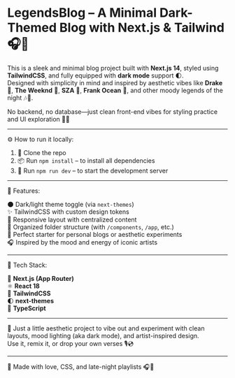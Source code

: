 # LegendsBlog – A Minimal Dark-Themed Blog with Next.js & Tailwind 🎧🌌

This is a sleek and minimal blog project built with **Next.js 14**, styled using **TailwindCSS**, and fully equipped with **dark mode** support 🌓.  
Designed with simplicity in mind and inspired by aesthetic vibes like **Drake** 🦉, **The Weeknd** 🌃, **SZA** 🌸, **Frank Ocean** 🌊, and other moody legends of the night 🎶🌙.

No backend, no database—just clean front-end vibes for styling practice and UI exploration 🎨🧠

---

⚙️ How to run it locally:

1. 🧱 Clone the repo  
2. 📦 Run `npm install` – to install all dependencies  
3. 🚀 Run `npm run dev` – to start the development server  

---

🎨 Features:

🌑 Dark/light theme toggle (via `next-themes`)  
✨ TailwindCSS with custom design tokens  
📱 Responsive layout with centralized content  
🧠 Organized folder structure (with `/components`, `/app`, etc.)  
🧪 Perfect starter for personal blogs or aesthetic experiments  
🎧 Inspired by the mood and energy of iconic artists  

---

📌 Tech Stack:

🧭 **Next.js (App Router)**  
⚛️ **React 18**  
💨 **TailwindCSS**  
🌓 **next-themes**  
🔡 **TypeScript**  

---

🌌 Just a little aesthetic project to vibe out and experiment with clean layouts, mood lighting (aka dark mode), and artist-inspired design.  
Use it, remix it, or drop your own verses 🎙️💿

---

🦊 Made with love, CSS, and late-night playlists 🎧🌙

